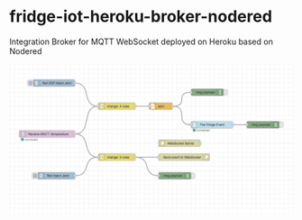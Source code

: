 # fridge-iot-heroku-broker-nodered
Integration Broker for MQTT WebSocket deployed on Heroku based on Nodered

![alt text](https://github.com/firo/fridge-iot-heroku-broker-nodered/blob/main/flow.png?raw=true)
